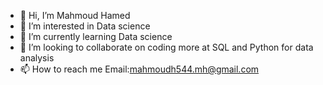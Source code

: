 - 👋 Hi, I’m Mahmoud Hamed
- 👀 I’m interested in Data science
- 🌱 I’m currently learning Data science
- 💞️ I’m looking to collaborate on coding more at SQL and Python for data analysis
- 📫 How to reach me Email:mahmoudh544.mh@gmail.com

<!---
Mahmoudh544/Mahmoudh544 is a ✨ special ✨ repository because its `README.md` (this file) appears on your GitHub profile.
You can click the Preview link to take a look at your changes.
--->
